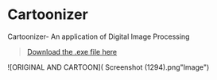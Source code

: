 # Cartoonizer
Cartoonizer- An application of Digital Image Processing

>[Download the .exe file here](https://drive.google.com/file/d/1m2fUPsGSyzCnyDBplukL1BvaBB0hbk6H/view?usp=sharing)

![ORIGINAL AND CARTOON]( Screenshot (1294).png"Image")
